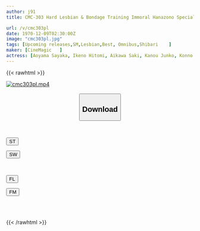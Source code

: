 ```yaml
---
author: j91
title: CMC-303 Hard Lesbian & Bondage Training Immoral Hanazono Special

url: /v/cmc303pl
date: 1970-12-09T02:30:00Z
image: "cmc303pl.jpg"
tags: [Upcoming releases,SM,Lesbian,Best, Omnibus,Shibari	 ]
maker: [CineMagic   ]
actress: [Aoyama Sayaka, Ikeno Hitomi, Aikawa Saki, Kanou Junko, Konno Saori, Fujimura Kei, Kawamura Yukiko, Ayu Harayuki, Imai Sonoko, Ma Mija Akemi  ]
---
```



{{< rawhtml >}}

<div class="video" data-videoid="pending_link_2.html">
    <a href="javascript:;">
        <img src="/v/cmc303pl/cmc303pl.jpg" width="WIDTH" height="HEIGHT" alt="cmc303pl.mp4" loading="lazy">
    </a>
</div>

<script type="text/javascript" src="https://j91.asia/asset/on-demand-pend.js"></script>

<br>
  <link rel="stylesheet" href="https://j91.asia/asset/bs5.css">
  
  <center>
  <button class="btn btn-primary" type="button" data-bs-toggle="collapse" data-bs-target=".multi-collapse" aria-expanded="false" aria-controls="multiCollapseExample1 multiCollapseExample2"><h2>Download</h2></button></center>
</p>
<div class="row">
  <div class="col">
    <div class="collapse multi-collapse" id="multiCollapseExample1">
      <div class="card card-body">
	      	      <br>
<div class="buttons">  
<p><a href="https://j91.asia/pending_link_2.html" target="_blank"><button class="btn-hover color-3"><i class="fa fa-download"></i> ST</button></a></p>
<p><a href="https://j91.asia/pending_link_2.html" target="_blank"><button class="btn-hover color-2"><i class="fa fa-download"></i> SW</button></a></p></div>
    </div>
  </div>
</div>
  <div class="col">
    <div class="collapse multi-collapse" id="multiCollapseExample2">
      <div class="card card-body">
	      <br>
<div class="buttons">
<p><a href="https://j91.asia/pending_link_2.html" target="_blank"><button class="btn-hover color-9"><i class="fa fa-download"></i> FL</button></a></p>
<p><a href="https://j91.asia/pending_link_2.html" target="_blank"><button class="btn-hover color-8"><i class="fa fa-download"></i> FM</button></a></p></div>
<br><br>
      </div>
    </div>
  </div>
</div>

{{< /rawhtml >}}
